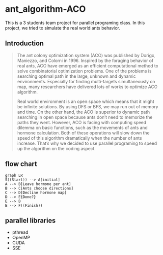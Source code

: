 
# ant_algorithm-ACO
This is a 3 students team project for parallel programing class. In this project, we tried to simulate the real world ants behavior. 

## Introduction
>  The ant colony optimization system (ACO) was published by Dorigo, Maniezzo, and Colorni in 1996. Inspired by the foraging behavior of real ants, ACO have emerged as an efficient computational method to solve combinatorial optimization problems. One of the problems is searching optimal path in the large, unknown and dynamic environments. Especially for finding multi-targets simultaneously on map, many researchers have delivered lots of works to optimize ACO algorithm.  
>    
>  Real world environment is an open space which means that it might be infinite solutions. By using DFS or BFS, we may run out of memory and time. On the other hand, the ACO is superior to dynamic path searching in open space because ants don’t need to memorize the paths they went. However, ACO is facing with computing speed dilemma on basic functions, such as the movements of ants and hormone calculation. Both of these operations will slow down the speed of this algorithm dramatically when the number of ants increase. That’s why we decided to use parallel programing to speed up the algorithm on the coding aspect

## flow chart

```mermaid
graph LR
S((Start)) --> A[initial]
A --> B[Leave hormone per ant]
B --> C[Ants choose directions]
C --> D[Decline hormone map]
D --> E{Done?}
E --> B
E --> F((Finish))
```

## parallel libraries
* pthread
* OpenMP
* CUDA
* SSE
